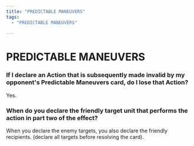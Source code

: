 ```yaml
---
title: "PREDICTABLE MANEUVERS"
tags:
  - "PREDICTABLE MANEUVERS"

---
```


# PREDICTABLE MANEUVERS

### If I declare an Action that is subsequently made invalid by my opponent's Predictable Maneuvers card, do I lose that Action?

Yes.


### When do you declare the friendly target unit that performs the action in part two of the effect? 

When you declare the enemy targets, you also declare the friendly recipients. (declare all targets before resolving the card).

